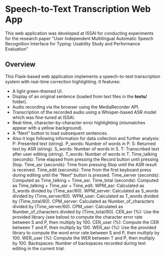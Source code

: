 # Speech-to-Text Transcription Web App

This web application was developed at ISSAI for conducting experiments for the research paper "User Independent Multilingual Automatic Speech Recognition Interface for Typing: Usability Study and Performance Evaluation"

## Overview
This Flask-based web application implements a speech-to-text transcription system with real-time correction highlighting. It features:
- A light green–themed UI.
- Display of an original sentence (loaded from text files in the **texts/** folder).
- Audio recording via the browser using the MediaRecorder API.
- Transcription of the recorded audio using a Whisper-based ASR model which was fine-tuned at ISSAI.
- Real-time, character-by-character error highlighting (mismatches appear with a yellow background).
- A “Next” button to load subsequent sentences.
- Also it logs following information for data collection and further analysis:
P: Presented text (string). 
P_words: Number of words in P. 
S: Returned text by ASR (string).
S_words: Number of words in S. 
T: Transcribed text after user editing (string). 
T_words: Number of words in T. 
Time_talking (seconds): Time elapsed from pressing the Record button until pressing Stop. 
Time_asr (seconds): Time from pressing Stop until the ASR result is received. 
Time_edit (seconds): Time from the first keyboard press during editing until the “Next”  button is pressed.
Time_server (seconds): Computed as Time_talking + Time_asr. 
Time_total (seconds): Computed as Time_talking + Time_asr + Time_edit. 
WPM_asr: Calculated as S_words divided by (Time_asr/60).
WPM_server: Calculated as S_words divided by (Time_server/60). 
WPM_user: Calculated as T_words divided by (Time_total/60). 
CPM_server: Calculated as Number_of_characters divided by (Time_server/60). 
CPM_user: Calculated as Number_of_characters divided by (Time_total/60). 
CER_asr (%): Use the provided library (see below) to compute the character error rate between S and P, then multiply by 100.
CER_user (%): Compute the CER between T and P, then multiply by 100. 
WER_asr (%): Use the provided library to compute the word error rate between S and P, then multiply by 100.
WER_user (%): Compute the WER between T and P, then multiply by 100. Backspaces: Number of backspaces recorded during text editing in the current trial. 
